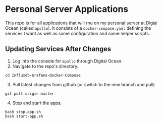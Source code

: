 # Personal Server Applications
This repo is for all applications that will rnu on my personal server at Digial Ocean (called `apollo`). It consists of a `docker-compose.yaml` defining the services I want as well as some configuration and some helper scripts.

## Updating Services After Changes
1) Log into the console for `apollo` through Digital Ocean
2) Navigate to the repo's directory.
```
cd Influxdb-Grafana-Docker-Compose
```
3) Pull latest changes from github (or switch to the new branch and pull)
```
git pull origin master
```
4) Stop and start the apps.
```
bash stop-app.sh
bash start-app.sh
```

